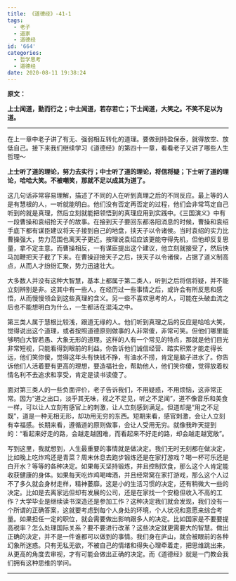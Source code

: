 ```yaml
---
title: 《道德经》-41-1
tags:
  - 老子
  - 道家
  - 道德经
id: '664'
categories:
  - 哲学思考
  - 道德经
date: 2020-08-11 19:38:24
---
```


**原文：**

**上士闻道，勤而行之；中士闻道，若存若亡；下士闻道，大笑之。不笑不足以为道。**
<!-- more -->
* * *

在上一章中老子讲了有无、强弱相互转化的道理。要做到持盈保泰，就得放空、放低自己。接下来我们继续学习《道德经》的第四十一章，看看老子又讲了哪些人生哲理～

**上士听了道的理论，努力去实行；中士听了道的理论，将信将疑；下士听了道的理论，哈哈大笑。不被嘲笑，那就不足以成其为道了。**

这几句话非常容易理解，描述了不同的人在听到真理之后的不同反应。最上等的人是有慧根的人，一听就能明白。他们没有否定再否定的过程，他们会非常笃定自己听到的就是真理，然后立刻就能把领悟到的真理应用到实践中。《三国演义》中有一段曹操和袁绍抢天子的故事。在接到天子要回东都洛阳消息的时候，曹操和袁绍手底下都有谋臣建议将天子接到自己的地盘，挟天子以令诸侯。当时袁绍的实力比曹操强大，势力范围也离天子更近。按理说袁绍应该更能夺得先机，但他却反复思量，拿不定主意。而曹操相反，一有谋臣提出这个建议，他立刻就接受了，然后快马加鞭把天子截了下来。在曹操迎接天子之后，挟天子以令诸侯，占据了道义制高点，从而人才纷纷汇聚，势力迅速壮大。

大多数人并没有这种大智慧，基本上都属于第二类人，听到之后将信将疑，并不能立刻辨别是非。这其中有一些人，在经历过一些事情之后，或许会有所反思和感悟，从而慢慢领会到这些真理的含义。另一些不喜欢思考的人，可能在头破血流之后也不能想明白为什么，一生都活在混沌之中。

第三类人属于慧根比较浅，跟道无缘的人。他们听到真理之后的反应是哈哈大笑，觉得说出这个道理，或者按照道德原则做事的人非常傻，非常可笑。但他们哪里能够明白大智若愚、大象无形的道理。这样的人有一个常见的特点，那就是他们目光非常短视，只能看得到眼前的利益。你告诉他们诚信经营、踏实积累才能走得长远，他们笑你傻，觉得这年头有快钱不挣，有油水不捞，肯定是脑子进水了。你告诉他们人活着要有更高的理想，要造福社会，帮助他人，他们笑你傻，觉得放着权情名利不去追求和享受，肯定是读书读傻了。

面对第三类人的一些负面评价，老子告诉我们，不用疑惑，不用烦恼，这非常正常。因为“道之出口，淡乎其无味，视之不足见，听之不足闻”，道不像音乐和美食一样，可以让人立刻有感官上的刺激，让人立刻感到满足。但道却是“用之不足既”，道是一种无相无形，却功用无穷的东西。短期来看，感官刺激，会让人立刻有幸福感。长期来看，遵循道的原则做事，会让人受用无穷。就像我昨天提到的：“看起来好走的路，会越走越困难，而看起来不好走的路，却会越走越宽敞”。

写到这里，我就想到，人生最重要的事情就是做决定。我们无时无刻都在做决定，比如晚上吃炸鸡还是青菜？周末休息去跑步锻炼还是在家打游戏？喝一杯可乐还是白开水？等等的各种决定。如果每天坚持锻炼，并且控制饮食，那么这个人肯定能收获健康的身体。如果每天吃炸鸡喝啤酒，并且经常窝在家打游戏，那么这个人过不了多久就会身材走样，精神萎靡。这是小的生活习惯的决定，还有稍微大一些的决定。比如是去离家远但却有发展的公司，还是在家找一个安稳但收入不高的工作？大学毕业是继续读书深造还是参加工作？这种决定我们就会发现，我们没有一个所谓的正确答案，这就要考虑到每个人身处的环境，个人状况和意愿来综合考量。如果担任一定的职位，就会需要做出影响跟多人的决定。比如国家是不要要提高税率？怎么处理国际关系？要不要进行改革？这些决定就更需要大的智慧。做出正确的决定，并不是一件谁都可以做到的事情。我们身在庐山，就会被眼前的各种幻象所迷惑。只有无私无欲，不被自己的情绪和得失心理牵着走，把思维跳出来，从更高的角度去审视，才有可能会做出正确的决定。而《道德经》就是一门教会我们拥有这种思维的学问。

* * *

